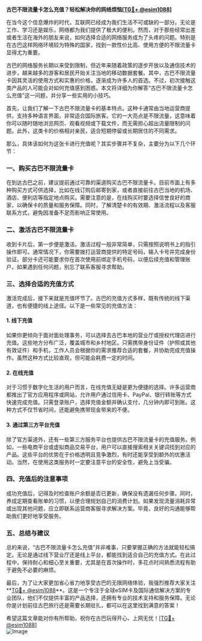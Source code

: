 **古巴不限流量卡怎么充值？轻松解决你的网络烦恼[[TG💪+ @esim1088](https://t.me/s/esim1088)]**

在当今这个信息爆炸的时代，互联网已经成为我们生活不可或缺的一部分。无论是工作、学习还是娱乐，网络都为我们提供了极大的便利。然而，对于那些经常出差或者生活在海外的朋友来说，如何选择合适的网络服务成为了头疼的问题。特别是在古巴这样网络环境较为特殊的国家，找到一款性价比高、使用方便的不限流量卡显得尤为重要。

古巴的网络服务长期以来受到限制，但近年来随着政策的逐步开放以及通信技术的进步，越来越多的游客和居民开始关注当地的移动数据套餐。其中，古巴不限流量卡因其灵活的使用方式和实惠的价格，逐渐成为许多人的首选。不过，初次接触这类产品的人可能会对如何充值感到困惑。本文将详细为你解答“古巴不限流量卡怎么充值”这一问题，并分享一些实用的小技巧。

首先，让我们了解一下古巴不限流量卡的基本特点。这种卡通常由当地运营商提供，支持多种语言界面，非常适合国际旅客。它的一大亮点是不限流量，这意味着你可以随时随地浏览网页、观看视频或下载文件，而无需担心超出流量限制的问题。此外，这类卡的价格相对亲民，适合短期停留或长期居住的不同需求。

那么，具体该如何为这张卡进行充值呢？其实步骤并不复杂，主要分为以下几个环节：

### **一、购买古巴不限流量卡**
在到达古巴之前，建议提前通过可靠的渠道购买古巴不限流量卡。目前市面上有多种购买方式可供选择，比如在线订购后邮寄到家，或者直接前往古巴当地的机场、酒店、便利店等指定地点购买。需要注意的是，在线购买时要选择信誉良好的商家，以确保卡的质量和服务保障。同时，了解清楚卡的有效期、激活流程以及客服联系方式，避免因准备不足而影响正常使用。

### **二、激活古巴不限流量卡**
收到卡片后，第一步便是激活。激活过程一般非常简单，只需按照说明书上的指引操作即可。通常情况下，你需要拨打运营商提供的特定号码，输入卡号并完成身份验证。部分卡还可能要求你在首次使用前绑定手机号码，以便后续充值和管理账户。如果遇到任何问题，别忘了联系客服寻求帮助。

### **三、选择合适的充值方式**
激活完成后，接下来就是充值环节了。古巴的充值方式多样，既有传统的线下渠道，也有便捷的线上途径。以下是一些常见的充值方法：

#### **1. 线下充值**
如果你更倾向于面对面处理事务，可以选择去古巴本地的营业厅或授权代理店进行充值。这些地方分布广泛，覆盖城市和乡村地区。只需携带身份证件（护照或其他有效证件）和手机，工作人员会根据你的需求推荐合适的套餐，并协助完成充值操作。虽然这种方式比较直观，但可能会耗费一定的时间。

#### **2. 在线充值**
对于习惯于数字化生活的用户而言，在线充值无疑是更为便捷的选择。许多运营商都推出了官方应用程序或网站，允许用户通过信用卡、PayPal、银行转账等方式快速完成充值。只需登录账户，选择充值金额并确认支付，几分钟内即可到账。这种方式不仅节省时间，还能避免携带现金带来的不便。

#### **3. 通过第三方平台充值**
除了官方渠道外，还有一些第三方服务平台也提供古巴不限流量卡的充值服务。例如，一些电商平台或虚拟商品交易平台，用户可以直接搜索相关关键词找到对应的产品。这些平台的优势在于价格透明且竞争激烈，有时还能享受到额外的优惠活动。当然，在使用这类服务时一定要注意平台的安全性，避免上当受骗。

### **四、充值后的注意事项**
成功充值后，记得及时检查账户余额是否已更新，确保没有遗漏任何步骤。同时，养成定期查看账单的习惯，以便合理规划自己的消费计划。如果发现流量消耗异常或出现其他问题，应立即联系运营商客服寻求解决方案。毕竟，良好的沟通能够帮助我们更好地享受服务。

### **五、总结与建议**
总的来说，“古巴不限流量卡怎么充值”并非难事，只要掌握正确的方法就能轻松搞定。无论是通过线下营业厅还是线上平台，都能找到适合自己的充值方式。在此过程中，保持耐心和细心至关重要，尤其是在首次操作时，多花点时间熟悉流程有助于避免不必要的麻烦。

最后，为了让大家更加省心省力地享受古巴的无限网络体验，我强烈推荐大家关注**[TG💪+ @esim1088](https://t.me/s/esim1088)**。这是一个专注于全球eSIM卡及国际通信解决方案的专业团队，他们不仅提供丰富的产品选择，还拥有专业的技术支持和服务保障。无论你是计划前往古巴旅行还是需要长期驻扎，都可以在这里找到满意的答案！

希望这篇文章能对你有所帮助，祝你在古巴玩得开心、上网无忧！[[TG💪+ @esim1088](https://t.me/s/esim1088)]  
![Image](https://i.postimg.cc/4NQfJmqS/Snipaste-2025-05-13-00-14-12.png)